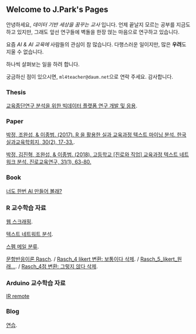 ## Welcome to J.Park's Pages

안녕하세요, _데이터 기반 세상을 꿈꾸는 교사_ 입니다. 언제 끝날지 모르는 공부를 지금도 하고 있지만, 그래도 앞선 연구들에 벽돌을 한장 얹는 마음으로 연구하고 있습니다. 

요즘 _AI & AI 교육에_ 사람들의 관심이 참 많습니다. 다행스러운 일이지만, 많은 **우려**도 지울 수 없습니다. 

하나씩 살펴보는 일을 하려 합니다. 

궁금하신 점이 있으시면, `ml4teacher@daum.net`으로 연락 주세요. 감사합니다.



### Thesis
[교육종단연구 분석을 위한 빅데이터 플랫폼 연구 개발 및 응용](http://www.riss.or.kr/search/detail/DetailView.do?p_mat_type=be54d9b8bc7cdb09&control_no=b0f770ce8948e20bffe0bdc3ef48d419).

### Paper
[박정, 조완섭, & 이종범. (2017). R 을 활용한 실과 교육과정 텍스트 마이닝 분석. 한국실과교육학회지, 30(2), 17-33.](https://www.dbpia.co.kr/journal/articleDetail?nodeId=NODE07231534).

[박정, 김진혁, 조완섭, & 이종범. (2018). 고등학교 [진로와 직업] 교육과정 텍스트 네트워크 분석. 진로교육연구, 31(1), 63-80.](https://www.dbpia.co.kr/journal/articleDetail?nodeId=NODE07408574)

### Book
[너도 한번 AI 만들어 볼래?](http://www.yes24.com/Product/Goods/90445270)

### R 교수학습 자료
[웹 스크래핑](https://refree.github.io/Web_Scraping/).

[텍스트 네트워트 분석](https://refree.github.io/text_network/).

[스펨 메일 분류](https://refree.github.io/Spam_mail/).

[문항반응이론 Rasch](https://refree.github.io/rasch). / [Rasch_4 likert 변환: 보통이다 삭제](https://refree.github.io/Rasch_1). / [Rasch_5_likert_원래...](https://refree.github.io/rasch_5scale). / [Rasch_4점 변환: 그렇지 않다 삭제](https://refree.github.io/rasch_4_1).

### Arduino 교수학습 자료
[IR remote](https://github.com/refree/text)

### Blog
[연습](https://github.com/refree/blog_2020_08_19).

```markdown
```
